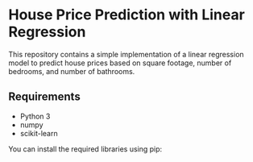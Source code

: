 # House Price Prediction with Linear Regression

This repository contains a simple implementation of a linear regression model to predict house prices based on square footage, number of bedrooms, and number of bathrooms.

## Requirements

- Python 3
- numpy
- scikit-learn

You can install the required libraries using pip:

